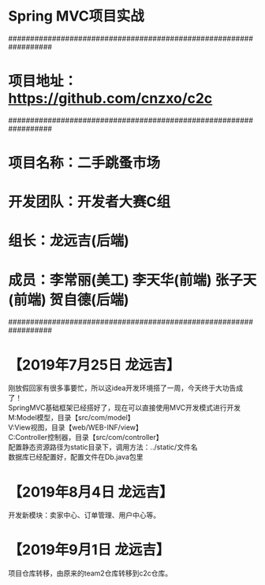 #   Spring MVC项目实战

##################################################################
# 项目地址：https://github.com/cnzxo/c2c
##################################################################
#	项目名称：二手跳蚤市场
#	开发团队：开发者大赛C组
#	组长：龙远吉(后端)
#	成员：李常丽(美工) 李天华(前端) 张子天(前端) 贺自德(后端)
##################################################################

#	【2019年7月25日 龙远吉】
刚放假回家有很多事要忙，所以这idea开发环境搭了一周，今天终于大功告成了！<br>
SpringMVC基础框架已经搭好了，现在可以直接使用MVC开发模式进行开发<br>
M:Model模型，目录【src/com/model】<br>
V:View视图，目录【web/WEB-INF/view】<br>
C:Controller控制器，目录【src/com/controller】<br>
配置静态资源路径为static目录下，调用方法：../static/文件名<br>
数据库已经配置好，配置文件在Db.java包里<br>

# 【2019年8月4日 龙远吉】
开发新模块：卖家中心、订单管理、用户中心等。

# 【2019年9月1日 龙远吉】
项目仓库转移，由原来的team2仓库转移到c2c仓库。
